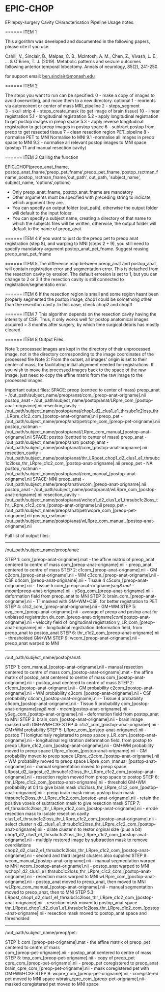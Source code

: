 # EPIC-CHOP
EPIlepsy-surgery Cavity CHaracterisation Pipeline
Usage notes:

====== ITEM 1

This algorithm was developed and documented in the following papers,
please cite if you use:

Cahill, V., Sinclair, B., Malpas, C. B., McIntosh, A. M., Chen, Z., Vivash, L. E., ... & O'Brien, T. J. (2019). 
Metabolic patterns and seizure outcomes following anterior temporal lobectomy. 
Annals of neurology, 85(2), 241-250.

for support email: ben.sinclair@monash.edu

====== ITEM 2

The steps you want to run can be specified:
0 - make a copy of images to avoid overwriting, and move them to a new directory. optional
1 - reorients via autoreoirent or center of mass
MRI_pipeline 
2 - steps_segment   
3 - skull strip
4 - steps_create_mask (to get image of brain tissue)
10 - linear registration
5.1 - longitudinal registration
5.2 - apply longitudinal registration to get postop images in preop space
5.3 - apply reverse longitudinal registration to get preop images in postop space
6 - subtract postop from preop to get resected tissue
7 - clean resection region
PET_pipeline
8 - normalise PET to MNI
Normalise to MNI
9.1 -normalise all images in preop space to MNI
9.2 - normalise all relevant postop images to MNI space (postop T1 and manual resection cavity)

====== ITEM 3
Calling the function

EPIC_CHOP(preop_anat_fname, postop_anat_fname,'preop_pet_fname',preop_pet_fname,'postop_rsctman_fname',postop_rsctman_fname,'out_path', out_path, 'subject_name', subject_name, 'options',options)

- Only preop_anat_fname, postop_anat_fname are mandatory
- Other arguments must be specified with preceding string to indicate which argument they are.
- You can specify an output folder (out_path), otherwise the output folder will default to the input folder.
- You can specify a subject name, creating a directory of that name to which the subjects files will be written, otherwise, the output folder will default to the name of preop_anat

====== ITEM 4
if you want to just do the preop pet to preop anat registration (step 8), and warping
to MNI (steps 2 + 9), you still need to specify mandatory argument postop_anat_pet_fname.
Suggest reusing preop_anat_pet_fname

====== ITEM 5
The difference map between preop_anat and postop_anat will contain
registration error and segmentation error. This is detached from the
resection cavity by erosion. The default errosion is set to 1, but you
can change to 2 or 3 if the resection cavity is still connected to
registration/segmentatio  error.

====== ITEM 6
If the resection region is small and some region hasnt been properly segmented the postop image, chop1 could be somethong other than the reseciton cavity.
In this case, check chop2 and chop3

====== ITEM 7
This algorithm depends on the resection cavity having the intensity of
CSF. Thus, it only works well for postop anatomical images acquired >
3 months after surgery, by which time surgical debris has mostly cleared. 

====== ITEM 8
Output Files

Note 1: processed images are kept in the directory of their unprocessed image, not in the directory corresponding to the image coordinates of the processed file 
Note 2: From the outset, all images' origin is set to their center of mass, for facilitating initial alignment needed for registrations. If you wish to move the processed images back to the space of the raw image, just need to copy the affine matrix from the raw image to the processed images.

Important output files:
SPACE: preop (centred to center of mass)
preop_anat		- /out_path/subject_name/preop/anat/com_[preop-anat-origname].nii 
postop_anat		- /out_path/subject_name/postop/anat/LRpre_com_[postop-anat-origname].nii
resection_cavity	- /out_path/subject_name/postop/anat/chop1_d2_clus1_e1_thrsubc1c2loss_thr_LRpre_c1c2_com_[postop-anat-origname].nii
preop_pet		- /out_path/subject_name/preop/anat/pet/cpre_com_[preop-pet-origname].nii
postop_rsctman		- /out_path/subject_name/postop/anat/LRpre_com_manual_[postop-anat-origname].nii
SPACE: postop (centred to center of mass)
preop_anat		- /out_path/subject_name/preop/anat/
postop_anat		- /out_path/subject_name/postop/anat/com_[postop-anat-origname].nii
resection_cavity	- /out_path/subject_name/postop/anat/thr_LRpost_chop1_d2_clus1_e1_thrsubc1c2loss_thr_LRpre_c1c2_com_[postop-anat-origname].nii
preop_pet		- NA
postop_rsctman		- /out_path/subject_name/postop/anat/com_manual_[postop-anat-origname].nii
SPACE: MNI
preop_anat		- /out_path/subject_name/preop/anat/wcom_[preop-anat-origname].nii
postop_anat		- /out_path/subject_name/postop/anat/wLRpre_com_[postop-anat-origname].nii
resection_cavity	- /out_path/subject_name/postop/anat/wchop1_d2_clus1_e1_thrsubc1c2loss_thr_LRpre_c1c2_com_[postop-anat-origname].nii
preop_pet		- /out_path/subject_name/preop/anat/pet/wcpre_com_[preop-pet-origname].nii
postop_rsctman		- /out_path/subject_name/postop/anat/wLRpre_com_manual_[postop-anat-origname].nii

Full list of output files:
______________________________
/out_path/subject_name/preop/anat:

STEP 1: 
com_[preop-anat-origname].mat          	- the affine matrix of preop_anat centered to centre of mass
com_[preop-anat-origname].nii          	- preop_anat centered to centre of mass
STEP 2: 
c1com_[preop-anat-origname].nii        	- GM
c2com_[preop-anat-origname].nii        	- WM
c3com_[preop-anat-origname].nii        	- CSF
c4com_[preop-anat-origname].nii        	- Tissue 4
c5com_[preop-anat-origname].nii        	- Tissue 5
com_[preop-anat-origname]_seg8.mat     	-
mcom_[preop-anat-origname].nii         	-
ySeg_com_[preop-anat-origname].nii     	- deformation field from preop_anat to MNI
STEP 3:
brain_com_[preop-anat-origname].nii    	- T1 masked with GM+WM+CSF, for better registration to PET
STEP 4:
c1c2_com_[preop-anat-origname].nii     	- GM+WM
STEP 5:
avg_com_[preop-anat-origname].nii      	- average of preop and postop anat for unbiased registration
dv_com_[preop-anat-origname]_com_[postop-anat-origname].nii 	- velocity field of longitudinal registration
y_LR_com_[preop-anat-origname].nii     	- longitudinal registration deformation field, from preop_anat to postop_anat
STEP 6:
thr_c1c2_com_[preop-anat-origname].nii 	- thresholded GM+WM
STEP 9:
wcom_[preop-anat-origname].nii         	- preop_anat warped to MNI
_________________________________
/out_path/subject_name/postop/anat:

STEP 1:
com_manual_[postop-anat-origname].nii		- manual resection centered to centre of mass
com_[postop-anat-origname].mat			- the affine matrix of postop_anat centered to centre of mass
com_[postop-anat-origname].nii			- postop_anat centered to centre of mass
STEP 2:
c1com_[postop-anat-origname].nii		- GM probability
c2com_[postop-anat-origname].nii		- WM probability
c3com_[postop-anat-origname].nii		- CSF probability
c4com_[postop-anat-origname].nii		- Tissue 4 probability
c5com_[postop-anat-origname].nii		- Tissue 5 probability
com_[postop-anat-origname]_seg8.mat		- 
mcom_[postop-anat-origname].nii		-
ySeg_com_[postop-anat-origname].nii		- deformation field from postop_anat to MNI
STEP 3:
brain_com_[postop-anat-origname].nii		- brain image masked with GM+WM+CSF
STEP 4:
c1c2_com_[postop-anat-origname].nii		- GM+WM probability
STEP 5:
LRpre_com_[postop-anat-origname].nii		- postop T1 lonigtudinaly registered to preop space
y_LR_com_[postop-anat-origname].nii		- longitudinal registration deformation field,  from postop to preop
LRpre_c1c2_com_[postop-anat-origname].nii	- GM+WM probability moved to preop space
LRpre_c1com_[postop-anat-origname].nii		- GM probability moved to preop space
LRpre_c2com_[postop-anat-origname].nii		- WM probability moved to preop space
LRpre_com_manual_[postop-anat-origname].nii	- manual segmentation moved to preop space
LRpost_d2_largest_e2_thrsubc1c2loss_thr_LRpre_c1c2_com_[postop-anat-origname].nii	- resection region moved from preop space to postop
STEP 6:
thr_LRpre_c1c2_com_[postop-anat-origname].nii			- threshold GM+WM probability at 0.1 to give brain mask
c1c2loss_thr_LRpre_c1c2_com_[postop-anat-origname].nii		- preop brain mask minus postop brain mask		
thrsubc1c2loss_thr_LRpre_c1c2_com_[postop-anat-origname].nii	- retain the positive voxels of subtraction mask to give resection mask
STEP 7:
e1_thrsubc1c2loss_thr_LRpre_c1c2_com_[postop-anat-origname].nii			- erode resection mask to isolate resection cavity
clus1_e1_thrsubc1c2loss_thr_LRpre_c1c2_com_[postop-anat-origname].nii		- select cluster n
d2_clus1_e1_thrsubc1c2loss_thr_LRpre_c1c2_com_[postop-anat-origname].nii		- dilate cluster n to restor orginal size (plus a bit)
chop1_d2_clus1_e1_thrsubc1c2loss_thr_LRpre_c1c2_com_[postop-anat-origname].nii	- multiply restored image by subtraction mask to remove overdilations
chop2_d2_clus2_e1_thrsubc1c2loss_thr_LRpre_c1c2_com_[postop-anat-origname].nii	- second and third largest clusters also supplied
STEP 9:
wcom_manual_[postop-anat-origname].nii						- manual segmentation warped to MNI
wcom_[postop-anat-origname].nii							- postop_anat warped to MNI
wchop1_d2_clus1_e1_thrsubc1c2loss_thr_LRpre_c1c2_com_[postop-anat-origname].nii	- resection mask warped to MNI
wLRpre_com_[postop-anat-origname].nii						- postop_anat moved to preop_anat, then moved to MNI
wLRpre_com_manual_[postop-anat-origname].nii					- manual segmentation moved to preop_anat, then to MNI
STEP 5.3:
LRpost_chop1_d2_clus1_e1_thrsubc1c2loss_thr_LRpre_c1c2_com_[postop-anat-origname].nii	- resection mask moved to postop_anat space
thr_LRpost_chop1_d2_clus1_e1_thrsubc1c2loss_thr_LRpre_c1c2_com_[postop-anat-origname].nii- resection mask moved to postop_anat space and thresholded


_________________________________
/out_path/subject_name/preop/pet:

STEP 1:
com_[preop-pet-origname].mat		- the affine matrix of preop_pet centered to centre of mass		
com_[preop-pet-origname].nii		- postop_anat centered to centre of mass
STEP 8:
tmp_com_[preop-pet-origname].nii	- copy of preop_pet
cpre_com_[preop-pet-origname].nii	- preop_pet coregistered to preop_anat
brain_cpre_com_[preop-pet-origname].nii	- mask coregistered pet with GM+WM+CSF
STEP 9:
wcpre_com_[preop-pet-origname].nii	- coregistered pet moved to MNI space
wbrain_cpre_com_[preop-pet-origname].nii- masked coregistered pet moved to MNI space
